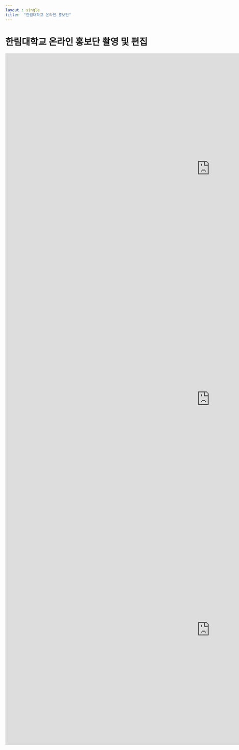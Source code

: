```yaml
---
layout : single
title:  "한림대학교 온라인 홍보단"
---
```


# 한림대학교 온라인 홍보단 촬영 및 편집

<iframe width="1280" height="720" src="https://www.youtube.com/embed/D73Wq6HoQco" title="YouTube video player" frameborder="0" allow="accelerometer; autoplay; clipboard-write; encrypted-media; gyroscope; picture-in-picture" allowfullscreen></iframe>

<iframe width="1280" height="720" src="https://www.youtube.com/embed/m-fz9Tx0kU8" title="YouTube video player" frameborder="0" allow="accelerometer; autoplay; clipboard-write; encrypted-media; gyroscope; picture-in-picture" allowfullscreen></iframe>

<iframe width="1280" height="720" src="https://www.youtube.com/embed/4ackmJizhOs" title="YouTube video player" frameborder="0" allow="accelerometer; autoplay; clipboard-write; encrypted-media; gyroscope; picture-in-picture" allowfullscreen></iframe>

